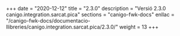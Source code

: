 +++
date        = "2020-12-12"
title       = "2.3.0"
description = "Versió 2.3.0 canigo.integration.sarcat.pica"
sections    = "canigo-fwk-docs"
enllac		= "/canigo-fwk-docs/documentacio-llibreries/canigo.integration.sarcat.pica/2.3.0/"
weight		= 13
+++
